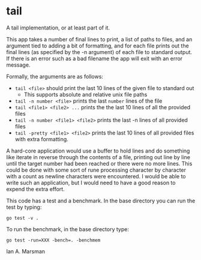 # tail

A tail implementation, or at least part of it.

This app takes a number of final lines to print, a list of paths to files, and
an argument tied to adding a bit of formatting, and for each file prints out the
final lines (as specified by the -n argument) of each file to standard output.
If there is an error such as a bad filename the app will exit with an error
message.

Formally, the arguments are as follows:

* `tail <file>` should print the last 10 lines of the given file to standard out
	* This supports absolute and relative unix file paths
* `tail -n number <file>` prints the last `number` lines of the file
* `tail <file1> <file2> ...` prints the the last 10 lines of all the provided files
* `tail -n number <file1> <file2>` prints the last -n lines of all provided files
* `tail -pretty <file1> <file2>` prints the last 10 lines of all provided
  files with extra formatting.

A hard-core application would use a buffer to hold lines and do something like
iterate in reverse through the contents of a file, printing out line by line
until the target number had been reached or there were no more lines. This could
be done with some sort of rune processing character by character with a count as
newline characters were encountered. I would be able to write such an
application, but I would need to have a good reason to expend the extra effort.

This code has a test and a benchmark. In the base directory you can run the test
by typing:

`go test -v .`

To run the benchmark, in the base directory type:

`go test -run=XXX -bench=. -benchmem`


Ian A. Marsman